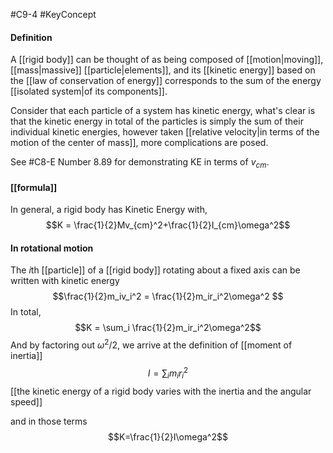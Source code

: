 #C9-4
#KeyConcept 

#### Definition
A [[rigid body]] can be thought of as being composed of [[motion|moving]], [[mass|massive]] [[particle|elements]], and its [[kinetic energy]] based on the [[law of conservation of energy]] corresponds to the sum of the energy [[isolated system|of its components]].

Consider that each particle of a system has kinetic energy, what's clear is that the kinetic energy in total of the particles is simply the sum of their individual kinetic energies, however taken [[relative velocity|in terms of the motion of the center of mass]], more complications are posed. 

See #C8-E Number 8.89 for demonstrating KE in terms of $v_{cm}$.

#### [[formula]]
In general, a rigid body has Kinetic Energy with, $$K = \frac{1}{2}Mv_{cm}^2+\frac{1}{2}I_{cm}\omega^2$$
#### In rotational motion
The $i$th [[particle]] of a [[rigid body]] rotating about a fixed axis can be written with kinetic energy $$\frac{1}{2}m_iv_i^2 = \frac{1}{2}m_ir_i^2\omega^2 $$
In total, $$K = \sum_i \frac{1}{2}m_ir_i^2\omega^2$$
And by factoring out $\omega^2 / 2$, we arrive at the definition of [[moment of inertia]] $$I=\sum_im_ir_i^2$$
[[the kinetic energy of a rigid body varies with the inertia and the angular speed]]

and in those terms $$K=\frac{1}{2}I\omega^2$$
